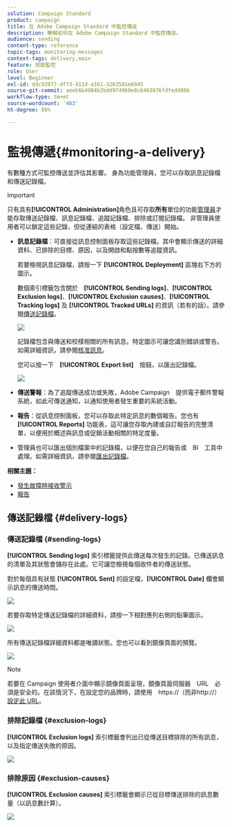 ```yaml
---
solution: Campaign Standard
product: campaign
title: 在 Adobe Campaign Standard 中監控傳送
description: 瞭解如何在 Adobe Campaign Standard 中監控傳送。
audience: sending
content-type: reference
topic-tags: monitoring-messages
context-tags: delivery,main
feature: 效能監控
role: User
level: Beginner
exl-id: ddc92077-df73-411d-a161-3263581e6945
source-git-commit: aeeb6b4984b3bdd974960e8c6403876fdfedd886
workflow-type: tm+mt
source-wordcount: '463'
ht-degree: 86%

---
```


# 監視傳遞{#monitoring-a-delivery}

有數種方式可監控傳送並評估其影響。 身為功能管理員，您可以存取訊息記錄檔和傳送記錄檔。

>[!IMPORTANT]
>
>只有具有&#x200B;**[!UICONTROL Administration]**&#x200B;角色且可存取&#x200B;**所有**&#x200B;單位的功能[管理員](../../administration/using/users-management.md#functional-administrators)才能存取傳送記錄檔、訊息記錄檔、追蹤記錄檔、排除或訂閱記錄檔。 非管理員使用者可以鎖定這些記錄，但從連結的表格（設定檔、傳送）開始。

* **訊息記錄檔**：可直接從訊息控制面板存取這些記錄檔。其中會顯示傳送的詳細資料、已排除的目標、原因，以及開啟和點按數等追蹤資訊。

   若要檢視訊息記錄檔，請按一下 **[!UICONTROL Deployment]** 區塊右下方的圖示。

   數個索引標籤包含關於　**[!UICONTROL Sending logs]**、**[!UICONTROL Exclusion logs]**、**[!UICONTROL Exclusion causes]**、**[!UICONTROL Tracking logs]** 及 **[!UICONTROL Tracked URLs]** 的資訊（若有的話）。請參閱[傳送記錄檔](#delivery-logs)。

   ![](assets/sending_delivery1.png)

   記錄檔包含與傳送和校樣相關的所有訊息。特定圖示可讓您識別錯誤或警告。如需詳細資訊，請參閱[核准訊息](../../sending/using/previewing-messages.md)。

   您可以按一下　**[!UICONTROL Export list]**　按鈕，以匯出記錄檔。

   ![](assets/sending_delivery2.png)

* **傳送警報**：為了追蹤傳送成功或失敗，Adobe Campaign　提供電子郵件警報系統，如此可傳送通知，以通知使用者發生重要的系統活動。
* **報告**：從訊息控制面板，您可以存取此特定訊息的數個報告。您也有 **[!UICONTROL Reports]** 功能表，這可讓您存取內建或自訂報告的完整清單，以便用於概述與訊息或促銷活動相關的特定度量。
* 管理員也可以匯出個別檔案中的記錄檔，以便在您自己的報告或　BI　工具中處理。如需詳細資訊，請參閱[匯出記錄檔](../../automating/using/exporting-logs.md)。

**相關主題：**

* [發生故障時接收警示](../../sending/using/receiving-alerts-when-failures-happen.md)
* [報告](../../reporting/using/about-dynamic-reports.md)

## 傳送記錄檔 {#delivery-logs}

### 傳送記錄檔 {#sending-logs}

**[!UICONTROL Sending logs]** 索引標籤提供此傳送每次發生的記錄。已傳送訊息的清單及其狀態會儲存在此處。它可讓您檢視每個收件者的傳送狀態。

對於每個具有狀態 **[!UICONTROL Sent]** 的設定檔，**[!UICONTROL Date]** 欄會顯示訊息的傳送時間。

![](assets/sending_delivery3.png)

若要存取特定傳送記錄檔的詳細資料，請按一下相對應列右側的鉛筆圖示。

![](assets/sending_access-sending-log.png)

所有傳送記錄檔詳細資料都是唯讀狀態。您也可以看到鏡像頁面的預覽。

![](assets/sending_sending-log.png)

>[!NOTE]
>
>若要在 Campaign 使用者介面中顯示鏡像頁面呈現，鏡像頁面伺服器　URL　必須是安全的。在該情況下，在設定您的品牌時，請使用　https://（而非http://）[設定此 URL](../../administration/using/branding.md#configuring-and-using-brands)。

### 排除記錄檔 {#exclusion-logs}

**[!UICONTROL Exclusion logs]** 索引標籤會列出已從傳送目標排除的所有訊息，以及指定傳送失敗的原因。

![](assets/sending_delivery4.png)

### 排除原因 {#exclusion-causes}

**[!UICONTROL Exclusion causes]** 索引標籤會顯示已從目標傳送排除的訊息數量（以訊息數計算）。

![](assets/sending_delivery5.png)
